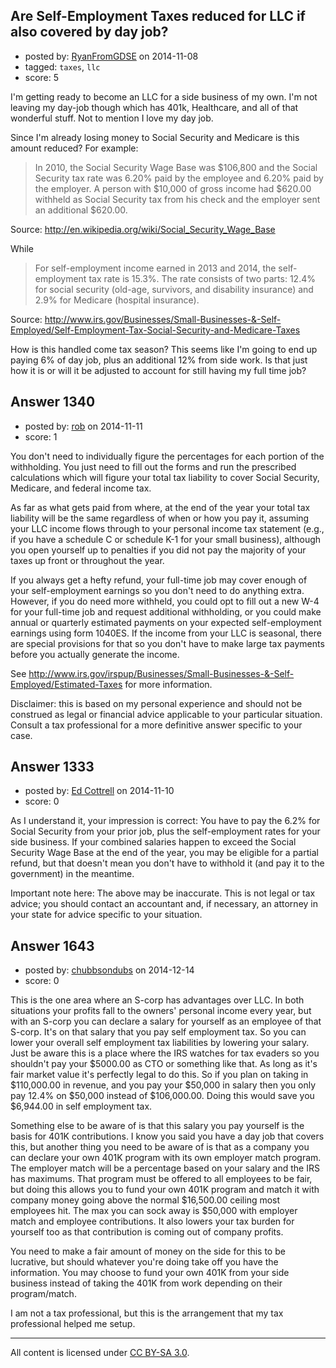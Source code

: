 ## Are Self-Employment Taxes reduced for LLC if also covered by day job?

- posted by: [RyanFromGDSE](https://stackexchange.com/users/918629/ryanfromgdse) on 2014-11-08
- tagged: `taxes`, `llc`
- score: 5

I'm getting ready to become an LLC for a side business of my own. I'm not leaving my day-job though which has 401k, Healthcare, and all of that wonderful stuff. Not to mention I love my day job.

Since I'm already losing money to Social Security and Medicare is this amount reduced? For example:

>In 2010, the Social Security Wage Base was $106,800 and the Social Security tax rate was 6.20% paid by the employee and 6.20% paid by the employer. A person with $10,000 of gross income had $620.00 withheld as Social Security tax from his check and the employer sent an additional $620.00.

Source: http://en.wikipedia.org/wiki/Social_Security_Wage_Base

While

>For self-employment income earned in 2013 and 2014, the self-employment tax rate is 15.3%. The rate consists of two parts: 12.4% for social security (old-age, survivors, and disability insurance) and 2.9% for Medicare (hospital insurance).

Source: http://www.irs.gov/Businesses/Small-Businesses-&-Self-Employed/Self-Employment-Tax-Social-Security-and-Medicare-Taxes

How is this handled come tax season? This seems like I'm going to end up paying 6% of day job, plus an additional 12% from side work. Is that just how it is or will it be adjusted to account for still having my full time job?


## Answer 1340

- posted by: [rob](https://stackexchange.com/users/19190/rob) on 2014-11-11
- score: 1

You don't need to individually figure the percentages for each portion of the withholding.  You just need to fill out the forms and run the prescribed calculations which will figure your total tax liability to cover Social Security, Medicare, and federal income tax.

As far as what gets paid from where, at the end of the year your total tax liability will be the same regardless of when or how you pay it, assuming your LLC income flows through to your personal income tax statement (e.g., if you have a schedule C or schedule K-1 for your small business), although you open yourself up to penalties if you did not pay the majority of your taxes up front or throughout the year.

If you always get a hefty refund, your full-time job may cover enough of your self-employment earnings so you don't need to do anything extra.  However, if you do need more withheld, you could opt to fill out a new W-4 for your full-time job and request additional withholding, or you could make annual or quarterly estimated payments on your expected self-employment earnings using form 1040ES.  If the income from your LLC is seasonal, there are special provisions for that so you don't have to make large tax payments before you actually generate the income.

See http://www.irs.gov/irspup/Businesses/Small-Businesses-&-Self-Employed/Estimated-Taxes for more information.

Disclaimer: this is based on my personal experience and should not be construed as legal or financial advice applicable to your particular situation.  Consult a tax professional for a more definitive answer specific to your case.


## Answer 1333

- posted by: [Ed Cottrell](https://stackexchange.com/users/2348349/ed-cottrell) on 2014-11-10
- score: 0

As I understand it, your impression is correct: You have to pay the 6.2% for Social Security from your prior job, plus the self-employment rates for your side business. If your combined salaries happen to exceed the Social Security Wage Base at the end of the year, you may be eligible for a partial refund, but that doesn't mean you don't have to withhold it (and pay it to the government) in the meantime.

Important note here: The above may be inaccurate. This is not legal or tax advice; you should contact an accountant and, if necessary, an attorney in your state for advice specific to your situation.


## Answer 1643

- posted by: [chubbsondubs](https://stackexchange.com/users/51881/chubbsondubs) on 2014-12-14
- score: 0

This is the one area where an S-corp has advantages over LLC.  In both situations your profits fall to the owners' personal income every year, but with an S-corp you can declare a salary for yourself as an employee of that S-corp.  It's on that salary that you pay self employment tax.  So you can lower your overall self employment tax liabilities by lowering your salary.  Just be aware this is a place where the IRS watches for tax evaders so you shouldn't pay your $5000.00 as CTO or something like that.  As long as it's fair market value it's perfectly legal to do this.  So if you plan on taking in $110,000.00 in revenue, and you pay your $50,000 in salary then you only pay 12.4% on $50,000 instead of $106,000.00.  Doing this would save you $6,944.00 in self employment tax.

Something else to be aware of is that this salary you pay yourself is the basis for 401K contributions.  I know you said you have a day job that covers this, but another thing you need to be aware of is that as a company you can declare your own 401K program with its own employer match program.  The employer match will be a percentage based on your salary and the IRS has maximums.  That program must be offered to all employees to be fair, but doing this allows you to fund your own 401K program and match it with company money going above the normal $16,500.00 ceiling most employees hit.  The max you can sock away is $50,000 with employer match and employee contributions.  It also lowers your tax burden for yourself too as that contribution is coming out of company profits.

You need to make a fair amount of money on the side for this to be lucrative, but should whatever you're doing take off you have the information.  You may choose to fund your own 401K from your side business instead of taking the 401K from work depending on their program/match.

I am not a tax professional, but this is the arrangement that my tax professional helped me setup.



---

All content is licensed under [CC BY-SA 3.0](https://creativecommons.org/licenses/by-sa/3.0/).
